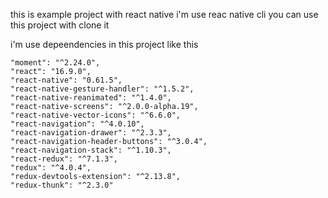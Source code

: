this is example project with react native 
i'm use reac native cli
you can use this project with clone it

i'm use depeendencies in this project like this

    "moment": "^2.24.0",
    "react": "16.9.0",
    "react-native": "0.61.5",
    "react-native-gesture-handler": "^1.5.2",
    "react-native-reanimated": "^1.4.0",
    "react-native-screens": "^2.0.0-alpha.19",
    "react-native-vector-icons": "^6.6.0",
    "react-navigation": "^4.0.10",
    "react-navigation-drawer": "^2.3.3",
    "react-navigation-header-buttons": "^3.0.4",
    "react-navigation-stack": "^1.10.3",
    "react-redux": "^7.1.3",
    "redux": "^4.0.4",
    "redux-devtools-extension": "^2.13.8",
    "redux-thunk": "^2.3.0"